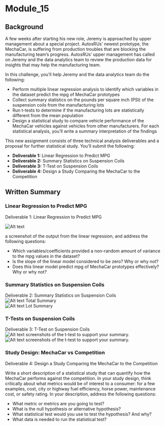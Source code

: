 # Module_15

## Background
A few weeks after starting his new role, Jeremy is approached by upper management about a special project. AutosRUs’ newest prototype, the MechaCar, is suffering from production troubles that are blocking the manufacturing team’s progress. AutosRUs’ upper management has called on Jeremy and the data analytics team to review the production data for insights that may help the manufacturing team.

In this challenge, you’ll help Jeremy and the data analytics team do the following:

  - Perform multiple linear regression analysis to identify which variables in the dataset predict the mpg of MechaCar prototypes
  - Collect summary statistics on the pounds per square inch (PSI) of the suspension coils from the manufacturing lots
  - Run t-tests to determine if the manufacturing lots are statistically different from the mean population
  - Design a statistical study to compare vehicle performance of the MechaCar vehicles against vehicles from other manufacturers. For each statistical analysis, you’ll write a summary interpretation of the findings
  
 This new assignment consists of three technical analysis deliverables and a proposal for further statistical study. You’ll submit the following:

  - **Deliverable 1:** Linear Regression to Predict MPG
  - **Deliverable 2:** Summary Statistics on Suspension Coils
  - **Deliverable 3:** T-Test on Suspension Coils
  - **Deliverable 4:** Design a Study Comparing the MechaCar to the Competition

## Written Summary
  ### Linear Regression to Predict MPG
  Deliverable 1: Linear Regression to Predict MPG

  ![Alt text]()
  
  a screenshot of the output from the linear regression, and address the following questions:
  - Which variables/coefficients provided a non-random amount of variance to the mpg values in the dataset?
  - Is the slope of the linear model considered to be zero? Why or why not?
  - Does this linear model predict mpg of MechaCar prototypes effectively? Why or why not?
  
  ### Summary Statistics on Suspension Coils
  Deliverable 2: Summary Statistics on Suspension Coils<br>
   ![Alt text]() Total Summary<br>
   ![Alt text]() Lot Summary<br>
  
  ### T-Tests on Suspension Coils
  Deliverable 3: T-Test on Suspension Coils<br>
   ![Alt text]() screenshots of the t-test to support your summary.<br>
   ![Alt text]() screenshots of the t-test to support your summary.<br>
   
   ### Study Design: MechaCar vs Competition
   Deliverable 4: Design a Study Comparing the MechaCar to the Competition
   
  Write a short description of a statistical study that can quantify how the MechaCar performs against the competition. In your study design, think critically about what metrics would be of interest to a consumer: for a few examples, cost, city or highway fuel efficiency, horse power, maintenance cost, or safety rating.
  In your description, address the following questions:
  - What metric or metrics are you going to test?
  - What is the null hypothesis or alternative hypothesis?
  - What statistical test would you use to test the hypothesis? And why?
  - What data is needed to run the statistical test?



